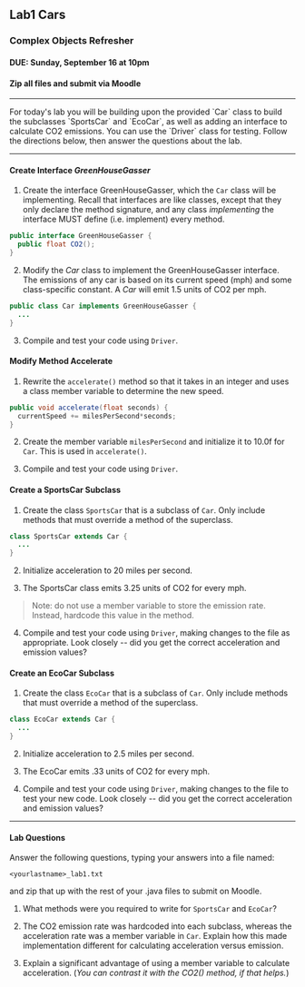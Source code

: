 ## Lab1 Cars
### Complex Objects Refresher
#### DUE: Sunday, September 16 at 10pm
#### Zip all files and submit via Moodle

<hr>
For today's lab you will be building upon the provided `Car` class to build the subclasses `SportsCar` and `EcoCar`, as well as adding an interface to calculate CO2 emissions. You can use the `Driver` class for testing. Follow the directions below, then answer the questions about the lab.
<hr>

#### Create Interface _GreenHouseGasser_

1. Create the interface GreenHouseGasser, which the `Car` class will be implementing. Recall that interfaces are like classes, except that they only declare the method signature, and any class _implementing_ the interface MUST define (i.e. implement) every method.

```java
public interface GreenHouseGasser {
  public float CO2();
}
```

2. Modify the _Car_ class to implement the GreenHouseGasser interface. The emissions of any car is based on its current speed (mph) and some class-specific constant. A _Car_ will emit 1.5 units of CO2 per mph.

```java
public class Car implements GreenHouseGasser {
  ...
}
```

3. Compile and test your code using `Driver`.

#### Modify Method Accelerate

1. Rewrite the `accelerate()` method so that it takes in an integer and uses a class member variable to determine the new speed.

```java
public void accelerate(float seconds) {
  currentSpeed += milesPerSecond*seconds;
}
```

2. Create the member variable `milesPerSecond` and initialize it to 10.0f for `Car`. This is used in `accelerate()`.

3. Compile and test your code using `Driver`.

#### Create a SportsCar Subclass

1. Create the class `SportsCar` that is a subclass of `Car`. Only include methods that must override a method of the superclass.

```java
class SportsCar extends Car {
  ...
}
```

2. Initialize acceleration to 20 miles per second.

3. The SportsCar class emits 3.25 units of CO2 for every mph.

> Note: do not use a member variable to store the emission rate. Instead, hardcode this value in the method.

4. Compile and test your code using `Driver`, making changes to the file as appropriate. Look closely -- did you get the correct acceleration and emission values?

#### Create an EcoCar Subclass

1. Create the class `EcoCar` that is a subclass of `Car`. Only include methods that must override a method of the superclass.

```java
class EcoCar extends Car {
  ...
}
```

2. Initialize acceleration to 2.5 miles per second.

3. The EcoCar emits .33 units of CO2 for every mph.

4. Compile and test your code using `Driver`, making changes to the file to test your new code. Look closely -- did you get the correct acceleration and emission values?

<hr>

#### Lab Questions

Answer the following questions, typing your answers into a file named:
```
<yourlastname>_lab1.txt
```
and zip that up with the rest of your .java files to submit on Moodle.

1. What methods were you required to write for `SportsCar` and `EcoCar`?

2. The CO2 emission rate was hardcoded into each subclass, whereas the acceleration rate was a member variable in `Car`. Explain how this made implementation different for calculating acceleration versus emission.

3. Explain a significant advantage of using a member variable to calculate acceleration. (_You can contrast it with the CO2() method, if that helps._)
